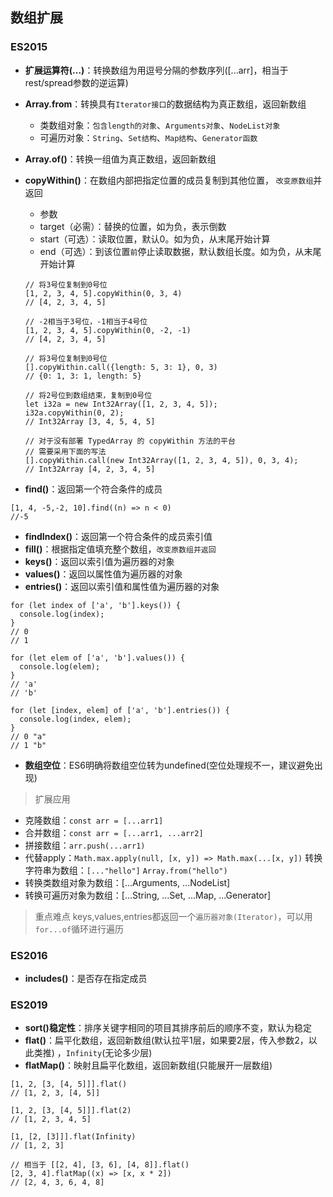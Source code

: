 
## 数组扩展
### ES2015
- **扩展运算符(...)**：转换数组为用逗号分隔的参数序列([...arr]，相当于rest/spread参数的逆运算)
- **Array.from**：转换具有`Iterator接口`的数据结构为真正数组，返回新数组
    * 类数组对象：`包含length的对象`、`Arguments对象`、`NodeList对象`
    * 可遍历对象：`String`、`Set结构`、`Map结构`、`Generator函数`
- **Array.of()**：转换一组值为真正数组，返回新数组
- **copyWithin()**：在数组内部把指定位置的成员复制到其他位置， `改变原数组`并返回
    - 参数
    - target（必需）：替换的位置，如为负，表示倒数
    - start（可选）：读取位置，默认0。如为负，从末尾开始计算
    - end（可选）：到该位置`前`停止读取数据，默认数组长度。如为负，从末尾开始计算
    ````
    // 将3号位复制到0号位
    [1, 2, 3, 4, 5].copyWithin(0, 3, 4)
    // [4, 2, 3, 4, 5]

    // -2相当于3号位，-1相当于4号位
    [1, 2, 3, 4, 5].copyWithin(0, -2, -1)
    // [4, 2, 3, 4, 5]

    // 将3号位复制到0号位
    [].copyWithin.call({length: 5, 3: 1}, 0, 3)
    // {0: 1, 3: 1, length: 5}

    // 将2号位到数组结束，复制到0号位
    let i32a = new Int32Array([1, 2, 3, 4, 5]);
    i32a.copyWithin(0, 2);
    // Int32Array [3, 4, 5, 4, 5]

    // 对于没有部署 TypedArray 的 copyWithin 方法的平台
    // 需要采用下面的写法
    [].copyWithin.call(new Int32Array([1, 2, 3, 4, 5]), 0, 3, 4);
    // Int32Array [4, 2, 3, 4, 5]
    ````

- **find()**：返回第一个符合条件的成员
```
[1, 4, -5,-2, 10].find((n) => n < 0)
//-5
```
- **findIndex()**：返回第一个符合条件的成员索引值
- **fill()**：根据指定值填充整个数组，`改变原数组并返回`
- **keys()**：返回以索引值为遍历器的对象
- **values()**：返回以属性值为遍历器的对象
- **entries()**：返回以索引值和属性值为遍历器的对象


```
for (let index of ['a', 'b'].keys()) {
  console.log(index);
}
// 0
// 1

for (let elem of ['a', 'b'].values()) {
  console.log(elem);
}
// 'a'
// 'b'

for (let [index, elem] of ['a', 'b'].entries()) {
  console.log(index, elem);
}
// 0 "a"
// 1 "b"
```
- **数组空位**：ES6明确将数组空位转为undefined(空位处理规不一，建议避免出现)

> 扩展应用
- 克隆数组：`const arr = [...arr1]`
- 合并数组：`const arr = [...arr1, ...arr2]`
- 拼接数组：`arr.push(...arr1)`
- 代替apply：`Math.max.apply(null, [x, y]) => Math.max(...[x, y])`
转换字符串为数组：`[..."hello"]` `Array.from("hello")`
- 转换类数组对象为数组：[...Arguments, ...NodeList]
- 转换可遍历对象为数组：[...String, ...Set, ...Map, ...Generator]

>重点难点
> keys,values,entries都返回一个`遍历器对象(Iterator)`，可以用`for...of`循环进行遍历

### ES2016
- **includes()**：是否存在指定成员
### ES2019
- **sort()稳定性**：排序关键字相同的项目其排序前后的顺序不变，默认为稳定
- **flat()**：扁平化数组，返回新数组(默认拉平1层，如果要2层，传入参数2，以此类推)  ，`Infinity`(无论多少层)
- **flatMap()**：映射且扁平化数组，返回新数组(只能展开一层数组)
```
[1, 2, [3, [4, 5]]].flat()
// [1, 2, 3, [4, 5]]

[1, 2, [3, [4, 5]]].flat(2)
// [1, 2, 3, 4, 5]

[1, [2, [3]]].flat(Infinity)
// [1, 2, 3]
```

```
// 相当于 [[2, 4], [3, 6], [4, 8]].flat()
[2, 3, 4].flatMap((x) => [x, x * 2])
// [2, 4, 3, 6, 4, 8]
```



